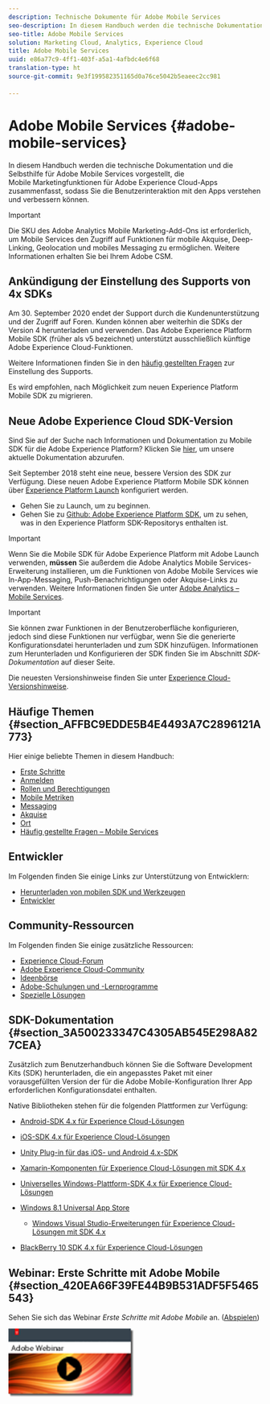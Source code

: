 ```yaml
---
description: Technische Dokumente für Adobe Mobile Services
seo-description: In diesem Handbuch werden die technische Dokumentation und die Selbsthilfe für Adobe Mobile Services vorgestellt, die Mobile Marketingfunktionen für Adobe Experience Cloud-Apps zusammenfasst, sodass Sie die Benutzerinteraktion mit den Apps verstehen und verbessern können.
seo-title: Adobe Mobile Services
solution: Marketing Cloud, Analytics, Experience Cloud
title: Adobe Mobile Services
uuid: e86a77c9-4ff1-403f-a5a1-4afbdc4e6f68
translation-type: ht
source-git-commit: 9e3f199582351165d0a76ce5042b5eaeec2cc981

---
```



# Adobe Mobile Services {#adobe-mobile-services}

In diesem Handbuch werden die technische Dokumentation und die Selbsthilfe für Adobe Mobile Services vorgestellt, die Mobile Marketingfunktionen für Adobe Experience Cloud-Apps zusammenfasst, sodass Sie die Benutzerinteraktion mit den Apps verstehen und verbessern können.

>[!IMPORTANT]
>
>Die SKU des Adobe Analytics Mobile Marketing-Add-Ons ist erforderlich, um Mobile Services den Zugriff auf Funktionen für mobile Akquise, Deep-Linking, Geolocation und mobiles Messaging zu ermöglichen. Weitere Informationen erhalten Sie bei Ihrem Adobe CSM.

## Ankündigung der Einstellung des Supports von 4x SDKs

Am 30. September 2020 endet der Support durch die Kundenunterstützung und der Zugriff auf Foren. Kunden können aber weiterhin die SDKs der Version 4 herunterladen und verwenden. Das Adobe Experience Platform Mobile SDK (früher als v5 bezeichnet) unterstützt ausschließlich künftige Adobe Experience Cloud-Funktionen.

Weitere Informationen finden Sie in den [häufig gestellten Fragen](https://aep-sdks.gitbook.io/docs/version-4-sdk-end-of-support-faq) zur Einstellung des Supports.

Es wird empfohlen, nach Möglichkeit zum neuen Experience Platform Mobile SDK zu migrieren.

## Neue Adobe Experience Cloud SDK-Version

Sind Sie auf der Suche nach Informationen und Dokumentation zu Mobile SDK für die Adobe Experience Platform? Klicken Sie [hier](https://aep-sdks.gitbook.io/docs/), um unsere aktuelle Dokumentation abzurufen.

Seit September 2018 steht eine neue, bessere Version des SDK zur Verfügung. Diese neuen Adobe Experience Platform Mobile SDK können über [Experience Platform Launch](https://www.adobe.com/de/experience-platform/launch.html) konfiguriert werden.

* Gehen Sie zu Launch, um zu beginnen.
* Gehen Sie zu [Github: Adobe Experience Platform SDK](https://github.com/Adobe-Marketing-Cloud/acp-sdks), um zu sehen, was in den Experience Platform SDK-Repositorys enthalten ist.

>[!IMPORTANT]
>
> Wenn Sie die Mobile SDK für Adobe Experience Platform mit Adobe Launch verwenden, **müssen** Sie außerdem die Adobe Analytics Mobile Services-Erweiterung installieren, um die Funktionen von Adobe Mobile Services wie In-App-Messaging, Push-Benachrichtigungen oder Akquise-Links zu verwenden. Weitere Informationen finden Sie unter [Adobe Analytics – Mobile Services](https://aep-sdks.gitbook.io/docs/using-mobile-extensions/adobe-analytics-mobile-services).

>[!IMPORTANT]
>
>Sie können zwar Funktionen in der Benutzeroberfläche konfigurieren, jedoch sind diese Funktionen nur verfügbar, wenn Sie die generierte Konfigurationsdatei herunterladen und zum SDK hinzufügen. Informationen zum Herunterladen und Konfigurieren der SDK finden Sie im Abschnitt *SDK-Dokumentation* auf dieser Seite.

Die neuesten Versionshinweise finden Sie unter [Experience Cloud-Versionshinweise](https://docs.adobe.com/content/help/de-DE/release-notes/experience-cloud/current.html).

## Häufige Themen {#section_AFFBC9EDDE5B4E4493A7C2896121A773}

Hier einige beliebte Themen in diesem Handbuch:

* [Erste Schritte](/help/using/gs/gs.md)
* [Anmelden](/help/using/gs/gs-signin.md)
* [Rollen und Berechtigungen](/help/using/gs/c-mob-roles-and-permissions.md)
* [Mobile Metriken](/help/using/gs/metrics/metrics.md)
* [Messaging](/help/using/in-app-messaging/in-app-messaging.md)
* [Akquise](/help/using/acquisition-main/acquisition-main.md)
* [Ort](/help/using/location/c-location-overview.md)
* [Häufig gestellte Fragen – Mobile Services](/help/using/faq-mobile.md)

## Entwickler

Im Folgenden finden Sie einige Links zur Unterstützung von Entwicklern:

* [Herunterladen von mobilen SDK und Werkzeugen](/help/using/c-manage-app-settings/c-mob-confg-app/t-config-analytics/download-sdk.md)
* [Entwickler](https://docs.adobe.com/content/help/de-DE/analytics/implementation/home.html)

## Community-Ressourcen

Im Folgenden finden Sie einige zusätzliche Ressourcen:

* [Experience Cloud-Forum](https://forums.adobe.com/community/experience-cloud)
* [Adobe Experience Cloud-Community](https://helpx.adobe.com/de/marketing-cloud.html?promoid=KAWSE)
* [Ideenbörse](https://forums.adobe.com/community/experience-cloud/analytics-cloud/analytics)
* [Adobe-Schulungen und -Lernprogramme](https://helpx.adobe.com/de/learning.html?promoid=KAUDK)
* [Spezielle Lösungen](https://www.adobe.com/de/marketing-cloud.html)

## SDK-Dokumentation {#section_3A500233347C4305AB545E298A827CEA}

Zusätzlich zum Benutzerhandbuch können Sie die Software Development Kits (SDK) herunterladen, die ein angepasstes Paket mit einer vorausgefüllten Version der für die Adobe Mobile-Konfiguration Ihrer App erforderlichen Konfigurationsdatei enthalten.

Native Bibliotheken stehen für die folgenden Plattformen zur Verfügung:

* [Android-SDK 4.x für Experience Cloud-Lösungen](/help/android/overview.md)
* [iOS-SDK 4.x für Experience Cloud-Lösungen](/help/ios/overview.md)
* [Unity Plug-in für das iOS- und Android 4.x-SDK](/help/unity/get-started.md)
* [Xamarin-Komponenten für Experience Cloud-Lösungen mit SDK 4.x](/help/xamarin/get-started.md)
* [Universelles Windows-Plattform-SDK 4.x für Experience Cloud-Lösungen](/help/universal-windows/overview.md)
* [Windows 8.1 Universal App Store](/help/windows-appstore/overview.md)

   * [Windows Visual Studio-Erweiterungen für Experience Cloud-Lösungen mit SDK 4.x](/help/windows-appstore/extensions/win-vse-4x.md)

* [BlackBerry 10 SDK 4.x für Experience Cloud-Lösungen](/help/blackberry/overview.md)

## Webinar: Erste Schritte mit Adobe Mobile {#section_420EA66F39FE44B9B531ADF5F5465543}

Sehen Sie sich das Webinar *Erste Schritte mit Adobe Mobile* an. ([Abspielen](https://adobe.ly/PsxCFn))

[  ![](assets/webinar.png) ](https://adobe.ly/PsxCFn)
